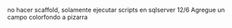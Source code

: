no hacer scaffold, solamente ejecutar scripts en sqlserver
12/6 Agregue un campo colorfondo a pizarra
